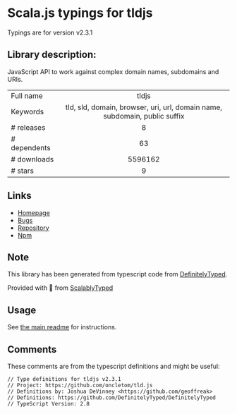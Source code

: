 
# Scala.js typings for tldjs

Typings are for version v2.3.1

## Library description:
JavaScript API to work against complex domain names, subdomains and URIs.

|                    |                 |
| ------------------ | :-------------: |
| Full name          | tldjs |
| Keywords           | tld, sld, domain, browser, uri, url, domain name, subdomain, public suffix |
| # releases         | 8 |
| # dependents       | 63 |
| # downloads        | 5596162 |
| # stars            | 9 |

## Links
- [Homepage](https://github.com/oncletom/tld.js)
- [Bugs](https://github.com/oncletom/tld.js/issues)
- [Repository](https://github.com/oncletom/tld.js)
- [Npm](https://www.npmjs.com/package/tldjs)
    


## Note
This library has been generated from typescript code from [DefinitelyTyped](https://definitelytyped.org).

Provided with :purple_heart: from [ScalablyTyped](https://github.com/oyvindberg/ScalablyTyped)

## Usage
See [the main readme](../../readme.md) for instructions.

## Comments

These comments are from the typescript definitions and might be useful:
```
// Type definitions for tldjs v2.3.1
// Project: https://github.com/oncletom/tld.js
// Definitions by: Joshua DeVinney <https://github.com/geoffreak>
// Definitions: https://github.com/DefinitelyTyped/DefinitelyTyped
// TypeScript Version: 2.8

```

